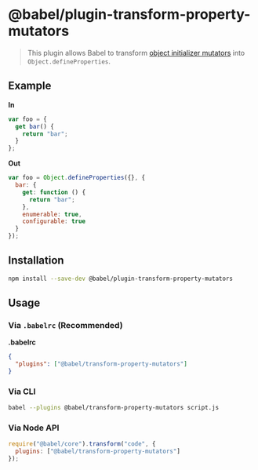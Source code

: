 # @babel/plugin-transform-property-mutators

> This plugin allows Babel to transform [object initializer mutators](https://developer.mozilla.org/en-US/docs/Web/JavaScript/Reference/Operators/Object_initializer#Method_definitions) into `Object.defineProperties`.

## Example

**In**

```javascript
var foo = {
  get bar() {
    return "bar";
  }
};
```

**Out**

```javascript
var foo = Object.defineProperties({}, {
  bar: {
    get: function () {
      return "bar";
    },
    enumerable: true,
    configurable: true
  }
});
```

## Installation

```sh
npm install --save-dev @babel/plugin-transform-property-mutators
```

## Usage

### Via `.babelrc` (Recommended)

**.babelrc**

```json
{
  "plugins": ["@babel/transform-property-mutators"]
}
```

### Via CLI

```sh
babel --plugins @babel/transform-property-mutators script.js
```

### Via Node API

```javascript
require("@babel/core").transform("code", {
  plugins: ["@babel/transform-property-mutators"]
});
```
